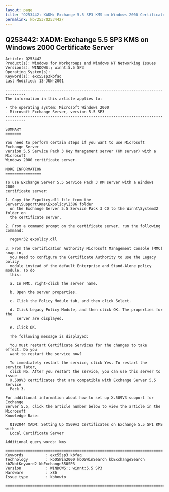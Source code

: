 ```yaml
---
layout: page
title: "Q253442: XADM: Exchange 5.5 SP3 KMS on Windows 2000 Certificate Server"
permalink: kb/253/Q253442/
---
```


## Q253442: XADM: Exchange 5.5 SP3 KMS on Windows 2000 Certificate Server

	Article: Q253442
	Product(s): Windows for Workgroups and Windows NT Networking Issues
	Version(s): WINDOWS:; winnt:5.5 SP3
	Operating System(s): 
	Keyword(s): exc55sp3kbfaq
	Last Modified: 13-JUN-2001
	
	-------------------------------------------------------------------------------
	The information in this article applies to:
	
	- the operating system: Microsoft Windows 2000 
	- Microsoft Exchange Server, version 5.5 SP3 
	-------------------------------------------------------------------------------
	
	SUMMARY
	=======
	
	You need to perform certain steps if you want to use Microsoft Exchange Server
	version 5.5 Service Pack 3 Key Management server (KM server) with a Microsoft
	Windows 2000 certificate server.
	
	MORE INFORMATION
	================
	
	To use Exchange Server 5.5 Service Pack 3 KM server with a Windows 2000
	certificate server:
	
	1. Copy the Expolicy.dll file from the Server\Support\Kms\Expolicy\I386 folder
	  on the Exchange Server 5.5 Service Pack 3 CD to the Winnt\System32 folder on
	  the certificate server.
	
	2. From a command prompt on the certificate server, run the following command:
	
	  regsvr32 expolicy.dll
	
	3. From the Certification Authority Microsoft Management Console (MMC) snap-in,
	  you need to configure the Certificate Authority to use the Legacy policy
	  module instead of the default Enterprise and Stand-Alone policy module. To do
	  this:
	
	  a. In MMC, right-click the server name.
	
	  b. Open the server properties.
	
	  c. Click the Policy Module tab, and then click Select.
	
	  d. Click Legacy Policy Module, and then click OK. The properties for the
	     server are displayed.
	
	  e. Click OK.
	
	  The following message is displayed:
	
	  You must restart Certificate Services for the changes to take effect. Do you
	  want to restart the service now?
	
	  To immediately restart the service, click Yes. To restart the service later,
	  click No. After you restart the service, you can use this server to issue
	  X.509V3 certificates that are compatible with Exchange Server 5.5 Service
	  Pack 3.
	
	For additional information about how to set up X.509V3 support for Exchange
	Server 5.5, click the article number below to view the article in the Microsoft
	Knowledge Base:
	
	  Q192044 XADM: Setting Up X509v3 Certificates on Exchange 5.5 SP1 KMS with
	  Local Certificate Server
	
	Additional query words: kms
	
	======================================================================
	Keywords          : exc55sp3 kbfaq
	Technology        : kbOSWin2000 kbOSWinSearch kbExchangeSearch kbZNotKeyword2 kbExchange550SP3
	Version           : WINDOWS:; winnt:5.5 SP3
	Hardware          : x86
	Issue type        : kbhowto
	
	=============================================================================
	
